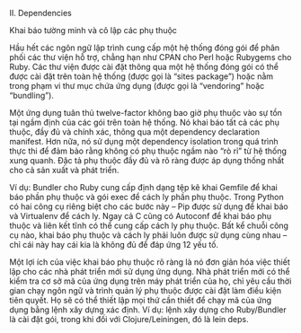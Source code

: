 II. Dependencies

Khai báo tường minh và cô lập các phụ thuộc

Hầu hết các ngôn ngữ lập trình cung cấp một hệ thống đóng gói để phân phối các thư viện hỗ trợ, chẳng hạn như CPAN cho Perl hoặc Rubygems cho Ruby. Các thư viện được cài đặt thông qua một hệ thống đóng gói có thể được cài đặt trên toàn hệ thống (được gọi là “sites package”) hoặc nằm trong phạm vi thư mục chứa ứng dụng (được gọi là “vendoring” hoặc “bundling”).

Một ứng dụng tuân thủ twelve-factor không bao giờ phụ thuộc vào sự tồn tại ngầm định của các gói trên toàn hệ thống. Nó khai báo tất cả các phụ thuộc, đầy đủ và chính xác, thông qua một dependency declaration manifest. Hơn nữa, nó sử dụng một dependency isolation trong quá trình thực thi để đảm bảo rằng không có phụ thuộc ngầm nào “rò rỉ” từ hệ thống xung quanh. Đặc tả phụ thuộc đầy đủ và rõ ràng được áp dụng thống nhất cho cả sản xuất và phát triển.

Ví dụ: Bundler cho Ruby cung cấp định dạng tệp kê khai Gemfile để khai báo phần phụ thuộc và gói exec để cách ly phần phụ thuộc. Trong Python có hai công cụ riêng biệt cho các bước này – Pip được sử dụng để khai báo và Virtualenv để cách ly. Ngay cả C cũng có Autoconf để khai báo phụ thuộc và liên kết tĩnh có thể cung cấp cách ly phụ thuộc. Bất kể chuỗi công cụ nào, khai báo phụ thuộc và cách ly phải luôn được sử dụng cùng nhau – chỉ cái này hay cái kia là không đủ để đáp ứng 12 yếu tố.

Một lợi ích của việc khai báo phụ thuộc rõ ràng là nó đơn giản hóa việc thiết lập cho các nhà phát triển mới sử dụng ứng dụng. Nhà phát triển mới có thể kiểm tra cơ sở mã của ứng dụng trên máy phát triển của họ, chỉ yêu cầu thời gian chạy ngôn ngữ và trình quản lý phụ thuộc được cài đặt làm điều kiện tiên quyết. Họ sẽ có thể thiết lập mọi thứ cần thiết để chạy mã của ứng dụng bằng lệnh xây dựng xác định. Ví dụ: lệnh xây dựng cho Ruby/Bundler là cài đặt gói, trong khi đối với Clojure/Leiningen, đó là lein deps.
